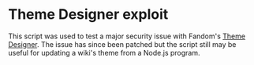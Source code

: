 # Theme Designer exploit
This script was used to test a major security issue with Fandom's
[Theme Designer](https://c.fandom.com/wiki/Help:Theme_Designer). The issue has
since been patched but the script still may be useful for updating a wiki's
theme from a Node.js program.
